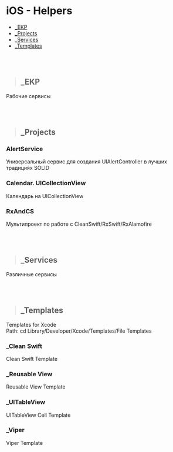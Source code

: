 iOS - Helpers 
=========================

+ [_EKP](#EKP)
+ [_Projects](#Projects)
+ [_Services](#Services)
+ [_Templates ](#Templates)

<br />
<br />

>## <a name="EKP"></a> _EKP
Рабочие сервисы

<br />
<br />

>## <a name="Projects"></a> _Projects
### AlertService
Универсальный сервис для создания UIAlertController в лучших традициях SOLID

### Calendar. UICollectionView
Календарь на UICollectionView

### RxAndCS
Мультипроект по работе с CleanSwift/RxSwift/RxAlamofire

<br />
<br />

>## <a name="Services"></a> _Services
Различные сервисы

<br />
<br />

>## <a name="Templates"></a> _Templates   
Templates for Xcode   
Path: cd Library/Developer/Xcode/Templates/File Templates

### _Clean Swift
Clean Swift Template

### _Reusable View
Reusable View Template

### _UITableView
UITableView Cell Template

### _Viper
Viper Template
